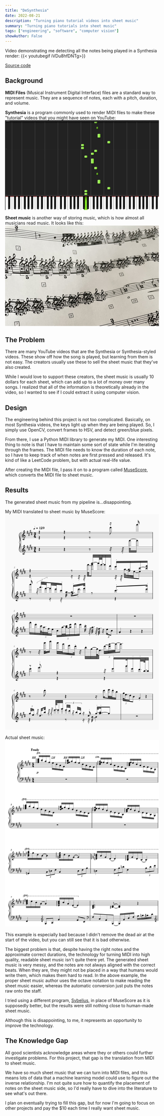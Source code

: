 ```yaml
---
title: "DeSynthesia"
date: 2022-08-21
description: "Turning piano tutorial videos into sheet music"
summary: "Turning piano tutorials into sheet music"
tags: ["engineering", "software", "computer vision"]
showAuthor: False
---
```


Video demonstrating me detecting all the notes being played in a Synthesia render:
{{< youtubegif iVDu8hfDNTg>}}

[Source code](https://github.com/kevinlinxc/DeSynthesia)

## Background

**MIDI Files** (Musical Instrument Digital Interface) files are a standard way to represent music. They are a sequence of notes, each with a pitch, duration, and volume.

**Synthesia** is a program commonly used to render MIDI files to make these "tutorial" videos that you might have seen on YouTube:
![megalovania](megalovania.png)

**Sheet music** is another way of storing music, which is how almost all musicians read music. It looks like this:
![treble](treble.jpg)



## The Problem
There are many YouTube videos that are the Synthesia or Synthesia-styled videos. These show off how the song is played, but learning from them is not easy. The creators usually use these to sell the sheet music that they've also created.

While I would love to support these creators, the sheet music is usually 10 dollars for each sheet, which can add up to a lot of money over many songs. I realized that all of the information is theoretically already in the video, so I wanted to see if I could extract it using computer vision.

## Design
The engineering behind this project is not too complicated. Basically, on most Synthesia videos, the keys light up when they are being played. So, I simply use OpenCV, convert frames to HSV, and detect green/blue pixels.

From there, I use a Python MIDI library to generate my MIDI. One interesting thing to note is that I have to maintain some sort of state while I'm iterating through the frames. The MIDI file needs to know the duration of each note, so I have to keep track of when notes are first pressed and released. It's kind of like a LeetCode problem, but with actual real-life value.

After creating the MIDI file, I pass it on to a program called [MuseScore](https://musescore.org/en/download), which converts the MIDI file to sheet music.

## Results
The generated sheet music from my pipeline is...disappointing.

My MIDI translated to sheet music by MuseScore:
![](christmas-generated.png)

Actual sheet music:
![](christmas.png)

This example is especially bad because I didn't remove the dead air at the start of the video, but you can still see that it is bad otherwise.

The biggest problem is that, despite having the right notes and the approximate correct durations, the technology for turning MIDI into high quality, readable sheet music isn't quite there yet. The generated sheet music is very messy, and the notes are not always aligned with the correct beats. When they are, they might not be placed in a way that humans would write them, which makes them hard to read. In the above example, the proper sheet music author uses the octave notation to make reading the sheet music easier, whereas the automatic conversion just puts the notes raw onto the staff.

I tried using a different program, [Sybelius](https://www.avid.com/sibelius), in place of MuseScore as it is supposedly better, but the results were still nothing close to human-made sheet music.

Although this is disappointing, to me, it represents an opportunity to improve the technology.

## The Knowledge Gap
All good scientists acknowledge areas where they or others could further investigate problems.
For this project, that gap is the translation from MIDI to sheet music.

We have so much sheet music that we can turn into MIDI files, and this means lots of data that a machine learning model could use to figure out the inverse relationship. I'm not quite sure how to quantify the placement of notes on the sheet music side, so I'd really have to dive into the literature to see what's out there.

I plan on eventually trying to fill this gap, but for now I'm going to focus on other projects and pay the $10 each time I really want sheet music.
